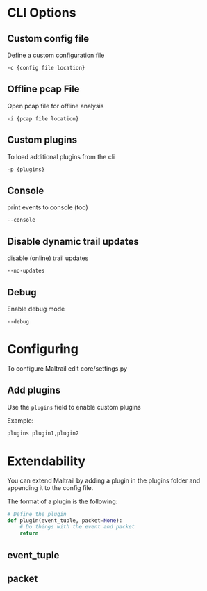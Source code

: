 # CLI Options

## Custom config file

Define a custom configuration file

`-c {config file location}`

## Offline pcap File

Open pcap file for offline analysis

`-i {pcap file location}`

## Custom plugins

To load additional plugins from the cli

`-p {plugins}`

## Console

print events to console (too)

`--console`

## Disable dynamic trail updates

disable (online) trail updates

`--no-updates`

## Debug

Enable debug mode

`--debug`

# Configuring

To configure Maltrail edit core/settings.py

## Add plugins

Use the `plugins` field to enable custom plugins

Example:

```txt
plugins plugin1,plugin2
```

# Extendability

You can extend Maltrail by adding a plugin in the plugins folder and appending it to the config file.

The format of a plugin is the following:

```python
# Define the plugin
def plugin(event_tuple, packet=None):
    # Do things with the event and packet
    return
```

## event_tuple

## packet
